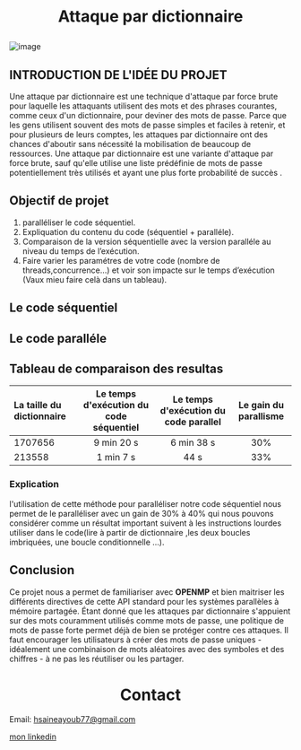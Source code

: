 # <p align='center'>  Attaque par dictionnaire</p>
![image](https://user-images.githubusercontent.com/85867562/179609398-142ea052-9352-4e83-970b-a0ce3ade0261.png)

## INTRODUCTION DE L'IDÉE DU PROJET
<p>
Une attaque par dictionnaire est une technique d'attaque par force brute pour laquelle les attaquants utilisent des mots et des phrases courantes, comme ceux d'un dictionnaire, pour deviner des mots de passe. Parce que les gens utilisent souvent des mots de passe simples et faciles à retenir, et pour plusieurs de leurs comptes, les attaques par dictionnaire ont des chances d'aboutir sans nécessité la mobilisation de beaucoup de ressources. Une attaque par dictionnaire est une variante d'attaque par force brute, sauf qu'elle utilise une liste prédéfinie de mots de passe potentiellement très utilisés et ayant une plus forte probabilité de succès .
</p>

## Objectif de projet 

1. paralléliser le code séquentiel.
2. Expliquation du contenu du code (séquentiel + paralléle).
3. Comparaison de la version séquentielle avec la version paralléle au niveau du temps de l’exécution.
4. Faire varier les paramétres de votre code (nombre de threads,concurrence...) et voir son impacte sur le temps d’exécution (Vaux mieu faire celà dans un tableau).

## Le code séquentiel

## Le code paralléle

## Tableau de comparaison des resultas

| La taille du dictionnaire      |  Le temps d'exécution du code séquentiel |  Le temps d'exécution du code parallel      |  Le gain du parallisme     |
| :---        |    :----:   |          :----:  |    :----:   |  
| 1707656      | 9 min 20 s       | 6 min 38 s  | 30%  |
| 213558   | 1 min 7 s        | 44 s      |  33% |

### Explication 
<p>l'utilisation de cette méthode pour paralléliser notre code séquentiel nous permet de le paralléliser avec un gain de 30% à 40% qui nous pouvons considérer comme un résultat important suivent à les instructions lourdes utiliser dans le code(lire à partir de dictionnaire ,les deux boucles imbriquées, une boucle conditionnelle ...).</p>

## Conclusion 
Ce projet nous a permet de familiariser avec **OPENMP** et bien maitriser les différents directives de cette API standard pour les systèmes parallèles à mémoire partagée.
Étant donné que les attaques par dictionnaire s'appuient sur des mots couramment utilisés comme mots de passe, une politique de mots de passe forte permet déjà de bien se protéger contre ces attaques. Il faut encourager les utilisateurs à créer des mots de passe uniques - idéalement une combinaison de mots aléatoires avec des symboles et des chiffres - à ne pas les réutiliser ou les partager.


<h1 align="center">Contact </h1>
  
 Email: 
<hsaineayoub77@gmail.com>

[mon linkedin](https://www.linkedin.com/in/ayoub-hsaine-a3a1b3197/)




